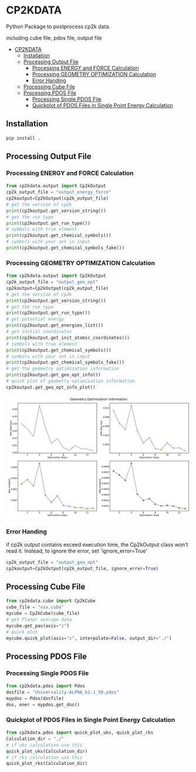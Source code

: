# CP2KDATA

Python Package to postprocess cp2k data.

including cube file, pdos file, output file

- [CP2KDATA](#cp2kdata)
  - [Installation](#installation)
  - [Processing Output File](#processing-output-file)
    - [Processing ENERGY and FORCE Calculation](#processing-energy-and-force-calculation)
    - [Processing GEOMETRY OPTIMIZATION Calculation](#processing-geometry-optimization-calculation)
    - [Error Handing](#error-handing)
  - [Processing Cube File](#processing-cube-file)
  - [Processing PDOS File](#processing-pdos-file)
    - [Processing Single PDOS File](#processing-single-pdos-file)
    - [Quickplot of  PDOS Files in Single Point Energy Calculation](#quickplot-of--pdos-files-in-single-point-energy-calculation)

## Installation

```bash
pip install .
```



## Processing Output File

### Processing ENERGY and FORCE Calculation
```python
from cp2kdata.output import Cp2kOutput
cp2k_output_file = "output_energy_force"
cp2koutput=Cp2kOutput(cp2k_output_file)
# get the version of cp2k
print(cp2koutput.get_version_string())
# get the run type
print(cp2koutput.get_run_type())
# symbols with true element
print(cp2koutput.get_chemical_symbols())
# symbols with your set in input
print(cp2koutput.get_chemical_symbols_fake())

```

### Processing GEOMETRY OPTIMIZATION Calculation
```python
from cp2kdata.output import Cp2kOutput
cp2k_output_file = "output_geo_opt"
cp2koutput=Cp2kOutput(cp2k_output_file)
# get the version of cp2k
print(cp2koutput.get_version_string())
# get the run type
print(cp2koutput.get_run_type())
# get potential energy
print(cp2koutput.get_energies_list())
# get initial coordinates
print(cp2koutput.get_init_atomic_coordinates())
# symbols with true element
print(cp2koutput.get_chemical_symbols())
# symbols with your set in input
print(cp2koutput.get_chemical_symbols_fake())
# get the geometry optimization information
print(cp2koutput.get_geo_opt_info())
# quick plot of geometry optimization information 
cp2koutput.get_geo_opt_info_plot()
```
![geo_opt_plot](./figures/geo_opt_info.png)
### Error Handing
if cp2k output contains exceed execution time, the Cp2kOutput class won't read it.
Instead, to ignore the error, set 'ignore_error=True'
```python
cp2k_output_file = "output_geo_opt"
cp2koutput=Cp2kOutput(cp2k_output_file, ignore_error=True)
```
## Processing Cube File

```python
from cp2kdata.cube import Cp2kCube
cube_file = "xxx.cube"
mycube = Cp2kCube(cube_file)
# get Planar average data
mycube.get_pav(axis="z")
# quick plot
mycube.quick_plot(axis="z", interpolate=False, output_dir="./")
```



## Processing PDOS File

### Processing Single PDOS File

```python
from cp2kdata.pdos import Pdos
dosfile = "Universality-ALPHA_k2-1_50.pdos"
mypdos = Pdos(dosfile)
dos, ener = mypdos.get_dos()
```

### Quickplot of  PDOS Files in Single Point Energy Calculation

```python
from cp2kdata.pdos import quick_plot_uks, quick_plot_rks
Calculation_dir = "./"
# if uks calculation use this
quick_plot_uks(Calculation_dir)
# if rks calculation use this 
quick_plot_rks(Calculation_dir)
```


